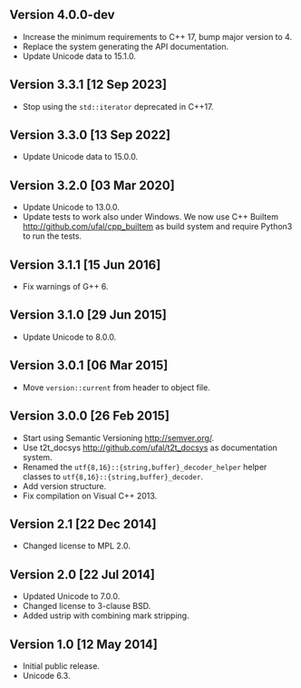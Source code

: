 Version 4.0.0-dev
-----------------
- Increase the minimum requirements to C++ 17, bump major version to 4.
- Replace the system generating the API documentation.
- Update Unicode data to 15.1.0.


Version 3.3.1 [12 Sep 2023]
---------------------------
- Stop using the `std::iterator` deprecated in C++17.


Version 3.3.0 [13 Sep 2022]
---------------------------
- Update Unicode data to 15.0.0.


Version 3.2.0 [03 Mar 2020]
---------------------------
- Update Unicode to 13.0.0.
- Update tests to work also under Windows.
  We now use C++ Builtem http://github.com/ufal/cpp_builtem
  as build system and require Python3 to run the tests.


Version 3.1.1 [15 Jun 2016]
---------------------------
- Fix warnings of G++ 6.


Version 3.1.0 [29 Jun 2015]
---------------------------
- Update Unicode to 8.0.0.


Version 3.0.1 [06 Mar 2015]
---------------------------
- Move `version::current` from header to object file.


Version 3.0.0 [26 Feb 2015]
---------------------------
- Start using Semantic Versioning http://semver.org/.
- Use t2t_docsys http://github.com/ufal/t2t_docsys as documentation system.
- Renamed the `utf{8,16}::{string,buffer}_decoder_helper` helper classes to
  `utf{8,16}::{string,buffer}_decoder`.
- Add version structure.
- Fix compilation on Visual C++ 2013.


Version 2.1 [22 Dec 2014]
-------------------------
- Changed license to MPL 2.0.


Version 2.0 [22 Jul 2014]
-------------------------
- Updated Unicode to 7.0.0.
- Changed license to 3-clause BSD.
- Added ustrip with combining mark stripping.


Version 1.0 [12 May 2014]
-------------------------
- Initial public release.
- Unicode 6.3.
